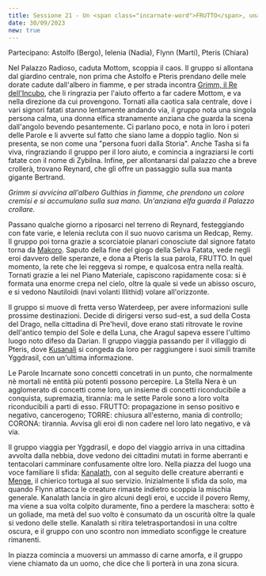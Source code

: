 ```yaml
---
title: Sessione 21 - Un <span class="incarnate-word">FRUTTO</span>, una crepa
date: 30/09/2023
new: true
---
```

Partecipano: Astolfo (Bergo), Ielenia (Nadia), Flynn (Marti), Pteris (Chiara)

Nel Palazzo Radioso, caduta Mottom, scoppia il caos. Il gruppo si allontana dal giardino centrale, non prima che Astolfo e Pteris prendano delle mele dorate cadute dall'albero in fiamme, e per strada incontra [Grimm, il Re dell'Incubo](/star/npc/feyshadow#grimm-re-dellincubo), che li ringrazia per l'aiuto offerto a far cadere Mottom, e va nella direzione da cui provengono.  Tornati alla caotica sala centrale, dove i vari signori fatati stanno lentamente andando via, il gruppo nota una singola persona calma, una donna elfica stranamente anziana che guarda la scena dall'angolo bevendo pesantemente. Ci parlano poco, e nota in loro i poteri delle Parole e li avverte sul fatto che siano lame a doppio taglio. Non si presenta, se non come una "persona fuori dalla Storia". Anche Tasha si fa viva, ringraziando il gruppo per il loro aiuto, e comincia a ingraziarsi le corti fatate con il nome di Zybilna. Infine, per allontanarsi dal palazzo che a breve crollerà, trovano Reynard, che gli offre un passaggio sulla sua manta gigante Bertrand.

*Grimm si avvicina all'albero Gulthias in fiamme, che prendono un colore cremisi e si accumulano sulla sua mano. Un'anziana elfa guarda il Palazzo crollare.*

Passano qualche giorno a riposarci nel terreno di Reynard, festeggiando con fate varie, e Ielenia recluta con il suo nuovo carisma un Redcap, Remy. Il gruppo poi torna grazie a scorciatoie planari conosciute dal signore fatato torna da [Makoro](/star/npc/heroes#makoro). Saputo della fine del giogo della Selva Fatata, vede negli eroi davvero delle speranze, e dona a Pteris la sua parola, <span class="incarnate-word">FRUTTO</span>. In quel momento, la rete che lei reggeva si rompe, e qualcosa entra nella realtà. Tornati grazie a lei nel Piano Materiale, capiscono rapidamente cosa: si è formata una enorme crepa nel cielo, oltre la quale si vede un abisso oscuro, e si vedono Nautiloidi (navi volanti Illithid) volare all'orizzonte.

Il gruppo si muove di fretta verso Waterdeep, per avere informazioni sulle prossime destinazioni. Decide di dirigersi verso sud-est, a sud della Costa del Drago, nella cittadina di Pre'hevil, dove erano stati ritrovate le rovine dell'antico tempio del Sole e della Luna, che Aragul sapeva essere l'ultimo luogo noto difeso da Darian. Il gruppo viaggia passando per il villaggio di Pteris, dove [Kusanali](/star/npc/primordial#kusanali) si congeda da loro per raggiungere i suoi simili tramite Yggdrasil, con un'ultima informazione. 

Le Parole Incarnate sono concetti concetrati in un punto, che normalmente nè mortali nè entità più potenti possono percepire. La Stella Nera è un agglomerato di concetti come loro, un insieme di concetti riconducibile a conquista, supremazia, tirannia: ma le sette Parole sono a loro volta riconducibili a parti di esso. <span class="incarnate-word">FRUTTO</span>: propagazione in senso positivo e negativo, cancerogeno; <span class="incarnate-word">TORRE</span>: chiusura all'esterno, mania di controllo; <span class="incarnate-word">CORONA</span>: tirannia. Avvisa gli eroi di non cadere nel loro lato negativo, e và via.

Il gruppo viaggia per Yggdrasil, e dopo del viaggio arriva in una cittadina avvolta dalla nebbia, dove vedono dei cittadini mutati in forme aberranti e tentacolari camminare confusamente oltre loro. Nella piazza del luogo una voce familiare li sfida: [Kanalath](/star/npc/evil#kanalath), con al seguito delle creature aberranti e [Menge](/star/npc/evil#menge), il chierico tortuga al suo servizio. Inizialmente li sfida da solo, ma quando Flynn attacca le creature rimaste indietro scoppia la mischia generale. Kanalath lancia in giro alcuni degli eroi, e uccide il povero Remy, ma viene a sua volta colpito duramente, fino a perdere la maschera: sotto è un goliade, ma metà del suo volto è consumato da un oscurità oltre la quale si vedono delle stelle. Kanalath si ritira teletrasportandosi in una coltre oscura, e il gruppo con uno scontro non immediato sconfigge le creature rimanenti.

In piazza comincia a muoversi un ammasso di carne amorfa, e il gruppo viene chiamato da un uomo, che dice che li porterà in una zona sicura.